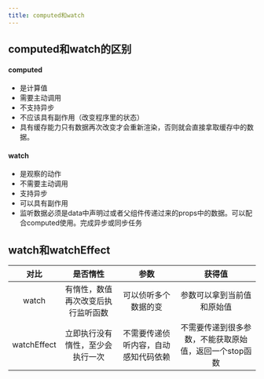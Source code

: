 ```yaml
---
title: computed和watch
---
```


## computed和watch的区别

#### computed

- 是计算值
- 需要主动调用
- 不支持异步
- 不应该具有副作用（改变程序里的状态）
- 具有缓存能力只有数据再次改变才会重新渲染，否则就会直接拿取缓存中的数据。

#### watch

- 是观察的动作
- 不需要主动调用
- 支持异步
- 可以具有副作用
- 监听数据必须是data中声明过或者父组件传递过来的props中的数据。可以配合computed使用。完成异步或同步任务

## watch和watchEffect

|     对比      |        是否惰性        |         参数         |              获得值              |
|:-----------:|:------------------:|:------------------:|:-----------------------------:|
|    watch    | 有惰性，数值再次改变后执行监听函数  |     可以侦听多个数据的变     |         参数可以拿到当前值和原始值         |
| watchEffect |  立即执行没有惰性，至少会执行一次  | 不需要传递侦听内容，自动感知代码依赖 | 不需要传递到很多参数，不能获取原始值，返回一个stop函数 |
